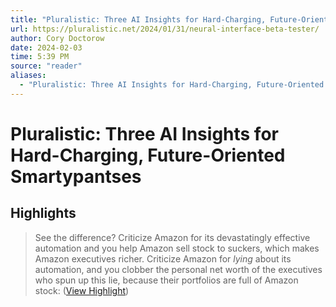 ```yaml
---
title: "Pluralistic: Three AI Insights for Hard-Charging, Future-Oriented Smartypantses"
url: https://pluralistic.net/2024/01/31/neural-interface-beta-tester/
author: Cory Doctorow
date: 2024-02-03
time: 5:39 PM
source: "reader"
aliases:
  - "Pluralistic: Three AI Insights for Hard-Charging, Future-Oriented Smartypantses"
---
```

# Pluralistic: Three AI Insights for Hard-Charging, Future-Oriented Smartypantses

## Highlights
> See the difference? Criticize Amazon for its devastatingly effective automation and you help Amazon sell stock to suckers, which makes Amazon executives richer. Criticize Amazon for *lying* about its automation, and you clobber the personal net worth of the executives who spun up this lie, because their portfolios are full of Amazon stock: ([View Highlight](https://read.readwise.io/read/01hnfsynvmevf2je7gf1042pqc))

